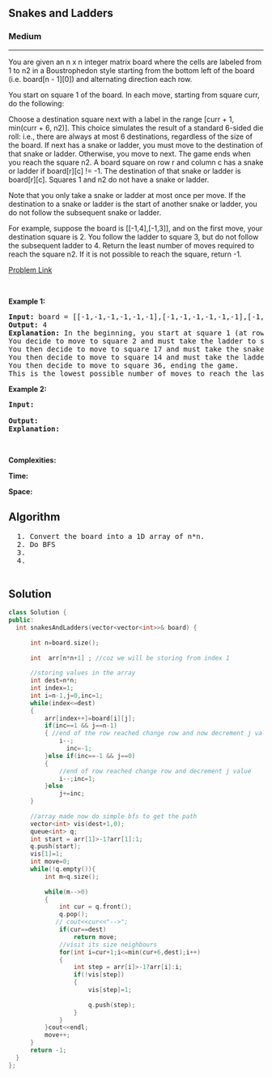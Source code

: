 <h2>Snakes and Ladders</h2>
<h3>Medium</h3><hr>
<div><p>
  
You are given an n x n integer matrix board where the cells are labeled from 1 to n2 in a Boustrophedon style starting from the bottom left of the board (i.e. board[n - 1][0]) and alternating direction each row.

You start on square 1 of the board. In each move, starting from square curr, do the following:

Choose a destination square next with a label in the range [curr + 1, min(curr + 6, n2)].
This choice simulates the result of a standard 6-sided die roll: i.e., there are always at most 6 destinations, regardless of the size of the board.
If next has a snake or ladder, you must move to the destination of that snake or ladder. Otherwise, you move to next.
The game ends when you reach the square n2.
A board square on row r and column c has a snake or ladder if board[r][c] != -1. The destination of that snake or ladder is board[r][c]. Squares 1 and n2 do not have a snake or ladder.

Note that you only take a snake or ladder at most once per move. If the destination to a snake or ladder is the start of another snake or ladder, you do not follow the subsequent snake or ladder.

For example, suppose the board is [[-1,4],[-1,3]], and on the first move, your destination square is 2. You follow the ladder to square 3, but do not follow the subsequent ladder to 4.
Return the least number of moves required to reach the square n2. If it is not possible to reach the square, return -1.
 
</p>


[Problem Link](https://leetcode.com/problems/snakes-and-ladders/)

<p>&nbsp;</p>
<p><strong>Example 1:</strong></p>

      
 
<pre><strong>Input:</strong> board = [[-1,-1,-1,-1,-1,-1],[-1,-1,-1,-1,-1,-1],[-1,-1,-1,-1,-1,-1],[-1,35,-1,-1,13,-1],[-1,-1,-1,-1,-1,-1],[-1,15,-1,-1,-1,-1]]
<strong>Output:</strong> 4
<strong>Explanation:</strong> In the beginning, you start at square 1 (at row 5, column 0).
You decide to move to square 2 and must take the ladder to square 15.
You then decide to move to square 17 and must take the snake to square 13.
You then decide to move to square 14 and must take the ladder to square 35.
You then decide to move to square 36, ending the game.
This is the lowest possible number of moves to reach the last square, so return 4.
</pre>

<p><strong>Example 2:</strong></p>

<pre><strong>Input:</strong> 
     
<strong>Output:</strong> 
<strong>Explanation:</strong> 
</pre>

<p>&nbsp;</p>
<p><strong>Complexities:</strong></p>
<strong>Time:</strong> 
  
<strong>Space:</strong> 
  <h2> Algorithm </h2>
 <pre>
  1. Convert the board into a 1D array of n*n.
  2. Do BFS
  3. 
  4. 
  </pre>
  <h2> Solution </h2>
  
  ``` c++ 
class Solution {
public:
    int snakesAndLadders(vector<vector<int>>& board) {
        
        int n=board.size();
        
        int  arr[n*n+1] ; //coz we will be storing from index 1  
        
        //storing values in the array
        int dest=n*n;
        int index=1;
        int i=n-1,j=0,inc=1;
        while(index<=dest)
        {
            arr[index++]=board[i][j];
            if(inc==1 && j==n-1)
            { //end of the row reached change row and now decrement j value
                i--;
                  inc=-1;
            }else if(inc==-1 && j==0)
            {
                //end of row reached change row and decrement j value
                i--;inc=1;
            }else
                j+=inc;
        }
       
        //array made now do simple bfs to get the path
        vector<int> vis(dest+1,0);
        queue<int> q;
        int start = arr[1]>-1?arr[1]:1;
        q.push(start);
        vis[1]=1; 
        int move=0;
        while(!q.empty()){
            int m=q.size();
            
            while(m-->0)
            {
                int cur = q.front();
                q.pop();
               // cout<<cur<<"-->";
                if(cur==dest)
                    return move;
                //visit its size neighbours
                for(int i=cur+1;i<=min(cur+6,dest);i++)
                {
                    int step = arr[i]>-1?arr[i]:i;
                    if(!vis[step])
                    {
                        vis[step]=1;
                        
                        q.push(step);
                    }
                }
            }cout<<endl;
            move++;
        }
        return -1;
    }
};
  ```
</div>
